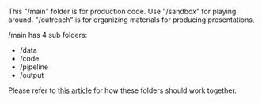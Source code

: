 This "/main" folder is for production code. Use "/sandbox" for playing around. "/outreach" is for organizing materials for producing presentations.

/main has 4 sub folders:
* /data
* /code
* /pipeline
* /output

Please refer to [this article](https://towardsdatascience.com/how-to-keep-your-research-projects-organized-part-1-folder-structure-10bd56034d3a) for how these folders should work together.

